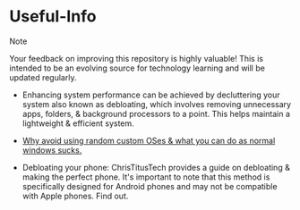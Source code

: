 # Useful-Info

> [!NOTE]
Your feedback on improving this repository is highly valuable! This is intended to be an evolving source for technology learning and will be updated regularly.

- Enhancing system performance can be achieved by decluttering your system also known as debloating, which involves removing unnecessary apps, folders, & background processors to a point. This helps maintain a lightweight & efficient system.

- [Why avoid using random custom OSes & what you can do as normal windows sucks.](/Dont-use-customos.md)

- Debloating your phone: ChrisTitusTech provides a guide on debloating & making the perfect phone. It's important to note that this method is specifically designed for Android phones and may not be compatible with Apple phones. Find out.



















